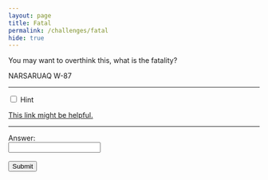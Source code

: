 ```yaml
---
layout: page
title: Fatal
permalink: /challenges/fatal
hide: true
---
```


You may want to overthink this, what is the fatality?

NARSARUAQ W-87

<!-- ANSWER - 161 -->

---

<div class="wrap-collapsible">
  <input id="collapsible" class="toggle" type="checkbox">
  <label for="collapsible" class="lbl-toggle">Hint</label>
  <div class="collapsible-content">
    <div class="content-inner">
      <p>
        <a href="https://outrider.org/nuclear-weapons/interactive/bomb-blast/">This link might be helpful.</a>
      </p>
    </div>
  </div>
</div>

---

<form>
    <label for="answer">Answer:</label><br>
    <input type="text" id="submission" name="submission"><br><br>
    <input type="submit" value="Submit" onclick="javascript:checkAnswer('fatal', document.getElementById('submission').value)">
</form>